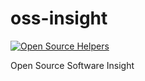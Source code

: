 # oss-insight

[![Open Source Helpers](https://www.codetriage.com/harkue/oss-insight/badges/users.svg)](https://www.codetriage.com/harkue/oss-insight)


Open Source Software Insight
